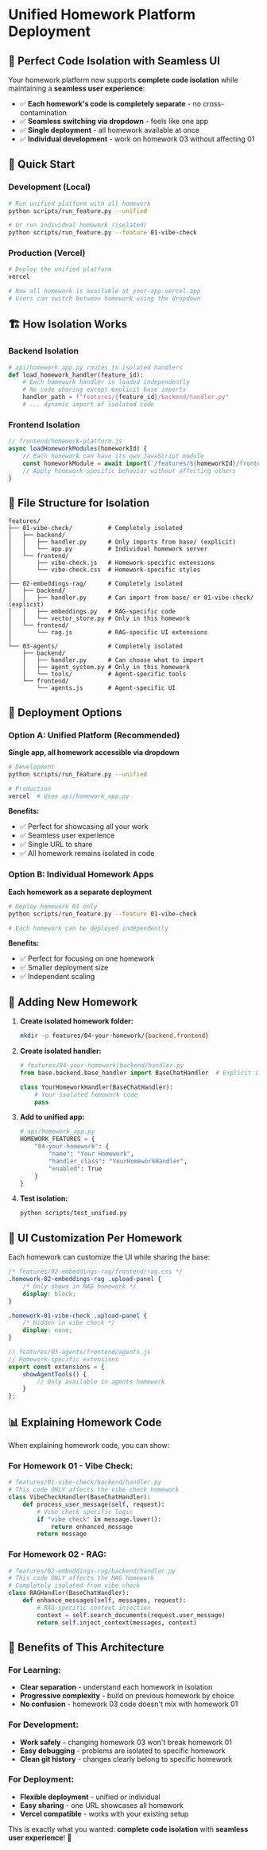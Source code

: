 # Unified Homework Platform Deployment

## 🎯 Perfect Code Isolation with Seamless UI

Your homework platform now supports **complete code isolation** while maintaining a **seamless user experience**:

- ✅ **Each homework's code is completely separate** - no cross-contamination
- ✅ **Seamless switching via dropdown** - feels like one app
- ✅ **Single deployment** - all homework available at once
- ✅ **Individual development** - work on homework 03 without affecting 01

## 🚀 Quick Start

### Development (Local)
```bash
# Run unified platform with all homework
python scripts/run_feature.py --unified

# Or run individual homework (isolated)
python scripts/run_feature.py --feature 01-vibe-check
```

### Production (Vercel)
```bash
# Deploy the unified platform
vercel

# Now all homework is available at your-app.vercel.app
# Users can switch between homework using the dropdown
```

## 🏗️ How Isolation Works

### Backend Isolation
```python
# api/homework_app.py routes to isolated handlers
def load_homework_handler(feature_id):
    # Each homework handler is loaded independently
    # No code sharing except explicit base imports
    handler_path = f"features/{feature_id}/backend/handler.py"
    # ... dynamic import of isolated code
```

### Frontend Isolation
```javascript
// frontend/homework-platform.js
async loadHomeworkModules(homeworkId) {
    // Each homework can have its own JavaScript module
    const homeworkModule = await import(`/features/${homeworkId}/frontend/${homeworkId}.js`);
    // Apply homework-specific behavior without affecting others
}
```

## 📁 File Structure for Isolation

```
features/
├── 01-vibe-check/          # Completely isolated
│   ├── backend/
│   │   ├── handler.py      # Only imports from base/ (explicit)
│   │   └── app.py          # Individual homework server
│   └── frontend/
│       ├── vibe-check.js   # Homework-specific extensions
│       └── vibe-check.css  # Homework-specific styles
│
├── 02-embeddings-rag/      # Completely isolated
│   ├── backend/
│   │   ├── handler.py      # Can import from base/ or 01-vibe-check/ (explicit)
│   │   ├── embeddings.py   # RAG-specific code
│   │   └── vector_store.py # Only in this homework
│   └── frontend/
│       └── rag.js          # RAG-specific UI extensions
│
└── 03-agents/              # Completely isolated
    ├── backend/
    │   ├── handler.py      # Can choose what to import
    │   ├── agent_system.py # Only in this homework
    │   └── tools/          # Agent-specific tools
    └── frontend/
        └── agents.js       # Agent-specific UI
```

## 🎯 Deployment Options

### Option A: Unified Platform (Recommended)
**Single app, all homework accessible via dropdown**

```bash
# Development
python scripts/run_feature.py --unified

# Production
vercel  # Uses api/homework_app.py
```

**Benefits:**
- ✅ Perfect for showcasing all your work
- ✅ Seamless user experience
- ✅ Single URL to share
- ✅ All homework remains isolated in code

### Option B: Individual Homework Apps
**Each homework as a separate deployment**

```bash
# Deploy homework 01 only
python scripts/run_feature.py --feature 01-vibe-check

# Each homework can be deployed independently
```

**Benefits:**
- ✅ Perfect for focusing on one homework
- ✅ Smaller deployment size
- ✅ Independent scaling

## 🔧 Adding New Homework

1. **Create isolated homework folder:**
   ```bash
   mkdir -p features/04-your-homework/{backend,frontend}
   ```

2. **Create isolated handler:**
   ```python
   # features/04-your-homework/backend/handler.py
   from base.backend.base_handler import BaseChatHandler  # Explicit import
   
   class YourHomeworkHandler(BaseChatHandler):
       # Your isolated homework code
       pass
   ```

3. **Add to unified app:**
   ```python
   # api/homework_app.py
   HOMEWORK_FEATURES = {
       "04-your-homework": {
           "name": "Your Homework",
           "handler_class": "YourHomeworkHandler",
           "enabled": True
       }
   }
   ```

4. **Test isolation:**
   ```bash
   python scripts/test_unified.py
   ```

## 🎨 UI Customization Per Homework

Each homework can customize the UI while sharing the base:

```css
/* features/02-embeddings-rag/frontend/rag.css */
.homework-02-embeddings-rag .upload-panel {
    /* Only shows in RAG homework */
    display: block;
}

.homework-01-vibe-check .upload-panel {
    /* Hidden in vibe check */
    display: none;
}
```

```javascript
// features/03-agents/frontend/agents.js
// Homework-specific extensions
export const extensions = {
    showAgentTools() {
        // Only available in agents homework
    }
};
```

## 📊 Explaining Homework Code

When explaining homework code, you can show:

### For Homework 01 - Vibe Check:
```python
# features/01-vibe-check/backend/handler.py
# This code ONLY affects the vibe check homework
class VibeCheckHandler(BaseChatHandler):
    def process_user_message(self, request):
        # Vibe check specific logic
        if "vibe check" in message.lower():
            return enhanced_message
        return message
```

### For Homework 02 - RAG:
```python
# features/02-embeddings-rag/backend/handler.py  
# This code ONLY affects the RAG homework
# Completely isolated from vibe check
class RAGHandler(BaseChatHandler):
    def enhance_messages(self, messages, request):
        # RAG-specific context injection
        context = self.search_documents(request.user_message)
        return self.inject_context(messages, context)
```

## 🎉 Benefits of This Architecture

### For Learning:
- **Clear separation** - understand each homework in isolation
- **Progressive complexity** - build on previous homework by choice
- **No confusion** - homework 03 code doesn't mix with homework 01

### For Development:
- **Work safely** - changing homework 03 won't break homework 01
- **Easy debugging** - problems are isolated to specific homework
- **Clean git history** - changes clearly belong to specific homework

### For Deployment:
- **Flexible deployment** - unified or individual
- **Easy sharing** - one URL showcases all homework
- **Vercel compatible** - works with your existing setup

This is exactly what you wanted: **complete code isolation** with **seamless user experience**! 🚀